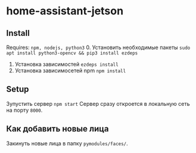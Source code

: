 # home-assistant-jetson

## Install

Requires: `npm, nodejs, python3`
0. Установить необходимые пакеты `sudo apt install python3-opencv && pip3 install ezdeps`
1. Установка зависимостей `ezdeps install`
2. Установка зависимосетей npm `npm install`

## Setup

Зупустить сервер `npm start`
Сервер сразу откроется в локальную сеть на порту `8000`.

## Как добавить новые лица

Закинуть новые лица в папку `pymodules/faces/`.
